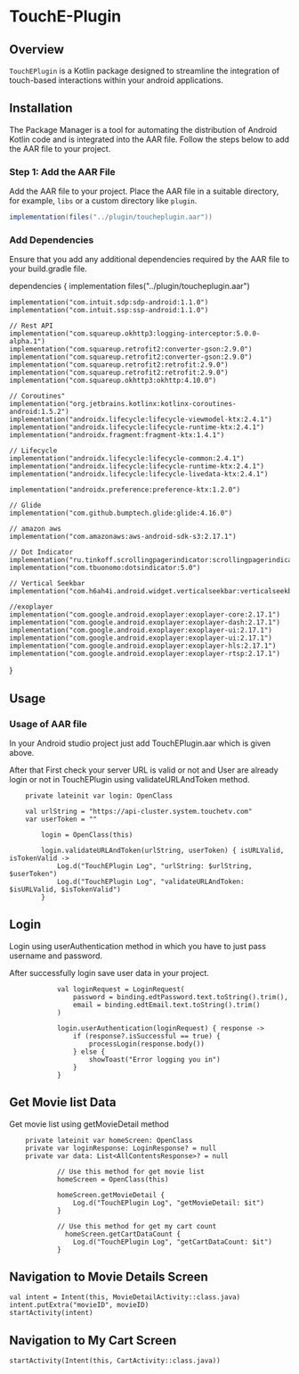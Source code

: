 # TouchE-Plugin

## Overview
`TouchEPlugin` is a Kotlin package designed to streamline the integration of touch-based interactions within your android applications.

## Installation

The Package Manager is a tool for automating the distribution of Android Kotlin code and is integrated into the AAR file. Follow the steps below to add the AAR file to your project.

### Step 1: Add the AAR File

Add the AAR file to your project. Place the AAR file in a suitable directory, for example, `libs` or a custom directory like `plugin`.

```gradle
implementation(files("../plugin/toucheplugin.aar"))
```

### Add Dependencies

Ensure that you add any additional dependencies required by the AAR file to your build.gradle file.

dependencies {
    implementation files("../plugin/toucheplugin.aar")

    implementation("com.intuit.sdp:sdp-android:1.1.0")
    implementation("com.intuit.ssp:ssp-android:1.1.0")

    // Rest API
    implementation("com.squareup.okhttp3:logging-interceptor:5.0.0-alpha.1")
    implementation("com.squareup.retrofit2:converter-gson:2.9.0")
    implementation("com.squareup.retrofit2:converter-gson:2.9.0")
    implementation("com.squareup.retrofit2:retrofit:2.9.0")
    implementation("com.squareup.retrofit2:retrofit:2.9.0")
    implementation("com.squareup.okhttp3:okhttp:4.10.0")

    // Coroutines"
    implementation("org.jetbrains.kotlinx:kotlinx-coroutines-android:1.5.2")
    implementation("androidx.lifecycle:lifecycle-viewmodel-ktx:2.4.1")
    implementation("androidx.lifecycle:lifecycle-runtime-ktx:2.4.1")
    implementation("androidx.fragment:fragment-ktx:1.4.1")

    // Lifecycle
    implementation("androidx.lifecycle:lifecycle-common:2.4.1")
    implementation("androidx.lifecycle:lifecycle-runtime-ktx:2.4.1")
    implementation("androidx.lifecycle:lifecycle-livedata-ktx:2.4.1")

    implementation("androidx.preference:preference-ktx:1.2.0")

    // Glide
    implementation("com.github.bumptech.glide:glide:4.16.0")

    // amazon aws
    implementation("com.amazonaws:aws-android-sdk-s3:2.17.1")

    // Dot Indicator
    implementation("ru.tinkoff.scrollingpagerindicator:scrollingpagerindicator:1.0.0")
    implementation("com.tbuonomo:dotsindicator:5.0")

    // Vertical Seekbar
    implementation("com.h6ah4i.android.widget.verticalseekbar:verticalseekbar:1.0.0")

    //exoplayer
    implementation("com.google.android.exoplayer:exoplayer-core:2.17.1")
    implementation("com.google.android.exoplayer:exoplayer-dash:2.17.1")
    implementation("com.google.android.exoplayer:exoplayer-ui:2.17.1")
    implementation("com.google.android.exoplayer:exoplayer-ui:2.17.1")
    implementation("com.google.android.exoplayer:exoplayer-hls:2.17.1")
    implementation("com.google.android.exoplayer:exoplayer-rtsp:2.17.1")
}


## Usage
### Usage of AAR file
In your Android studio project just add TouchEPlugin.aar which is given above.

After that First check your server URL is valid or not and User are already login or not in TouchEPlugin using validateURLAndToken method.

```
    private lateinit var login: OpenClass

    val urlString = "https://api-cluster.system.touchetv.com"
    var userToken = ""

        login = OpenClass(this)

        login.validateURLAndToken(urlString, userToken) { isURLValid, isTokenValid ->
            Log.d("TouchEPlugin Log", "urlString: $urlString, $userToken")
            Log.d("TouchEPlugin Log", "validateURLAndToken: $isURLValid, $isTokenValid")
        }
```

## Login

Login using userAuthentication method in which you have to just pass username and password.

After successfully login save user data in your project.

```
            val loginRequest = LoginRequest(
                password = binding.edtPassword.text.toString().trim(),
                email = binding.edtEmail.text.toString().trim()
            )

            login.userAuthentication(loginRequest) { response ->
                if (response?.isSuccessful == true) {
                    processLogin(response.body())
                } else {
                    showToast("Error logging you in")
                }
            }

```

## Get Movie list Data

Get movie list using getMovieDetail method

```
    private lateinit var homeScreen: OpenClass
    private var loginResponse: LoginResponse? = null
    private var data: List<AllContentsResponse>? = null

            // Use this method for get movie list
            homeScreen = OpenClass(this)

            homeScreen.getMovieDetail {
                Log.d("TouchEPlugin Log", "getMovieDetail: $it")
            }

            // Use this method for get my cart count
              homeScreen.getCartDataCount {
                Log.d("TouchEPlugin Log", "getCartDataCount: $it")
            }

```

## Navigation to Movie Details Screen

```
val intent = Intent(this, MovieDetailActivity::class.java)
intent.putExtra("movieID", movieID)
startActivity(intent)
```

## Navigation to My Cart Screen

```
startActivity(Intent(this, CartActivity::class.java))
```
